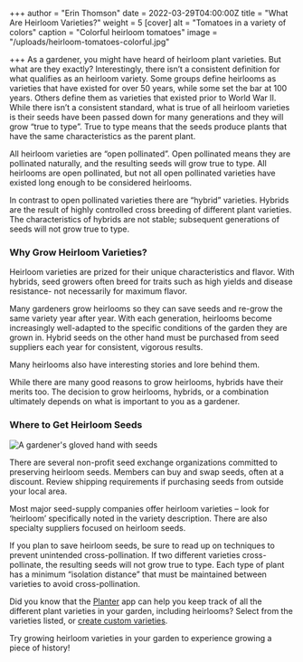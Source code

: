 +++
author = "Erin Thomson"
date = 2022-03-29T04:00:00Z
title = "What Are Heirloom Varieties?"
weight = 5
[cover]
alt = "Tomatoes in a variety of colors"
caption = "Colorful heirloom tomatoes"
image = "/uploads/heirloom-tomatoes-colorful.jpg"

+++
As a gardener, you might have heard of heirloom plant varieties. But what are they exactly? Interestingly, there isn’t a consistent definition for what qualifies as an heirloom variety. Some groups define heirlooms as varieties that have existed for over 50 years, while some set the bar at 100 years. Others define them as varieties that existed prior to World War II. While there isn’t a consistent standard, what is true of all heirloom varieties is their seeds have been passed down for many generations and they will grow “true to type”. True to type means that the seeds produce plants that have the same characteristics as the parent plant.

All heirloom varieties are “open pollinated”. Open pollinated means they are pollinated naturally, and the resulting seeds will grow true to type. All heirlooms are open pollinated, but not all open pollinated varieties have existed long enough to be considered heirlooms.

In contrast to open pollinated varieties there are “hybrid” varieties. Hybrids are the result of highly controlled cross breeding of different plant varieties. The characteristics of hybrids are not stable; subsequent generations of seeds will not grow true to type.

### Why Grow Heirloom Varieties?

Heirloom varieties are prized for their unique characteristics and flavor. With hybrids, seed growers often breed for traits such as high yields and disease resistance- not necessarily for maximum flavor.

Many gardeners grow heirlooms so they can save seeds and re-grow the same variety year after year. With each generation, heirlooms become increasingly well-adapted to the specific conditions of the garden they are grown in. Hybrid seeds on the other hand must be purchased from seed suppliers each year for consistent, vigorous results.

Many heirlooms also have interesting stories and lore behind them.

While there are many good reasons to grow heirlooms, hybrids have their merits too. The decision to grow heirlooms, hybrids, or a combination ultimately depends on what is important to you as a gardener.

### Where to Get Heirloom Seeds

![A gardener's gloved hand with seeds](/uploads/planting-bean-seeds2.jpg)

There are several non-profit seed exchange organizations committed to preserving heirloom seeds. Members can buy and swap seeds, often at a discount. Review shipping requirements if purchasing seeds from outside your local area.

Most major seed-supply companies offer heirloom varieties – look for ‘heirloom’ specifically noted in the variety description. There are also specialty suppliers focused on heirloom seeds.

If you plan to save heirloom seeds, be sure to read up on techniques to prevent unintended cross-pollination. If two different varieties cross-pollinate, the resulting seeds will not grow true to type. Each type of plant has a minimum “isolation distance” that must be maintained between varieties to avoid cross-pollination.

Did you know that the [Planter](https://planter.garden/) app can help you keep track of all the different plant varieties in your garden, including heirlooms? Select from the varieties listed, or [create custom varieties](https://info.planter.garden/varieties).

Try growing heirloom varieties in your garden to experience growing a piece of history!
